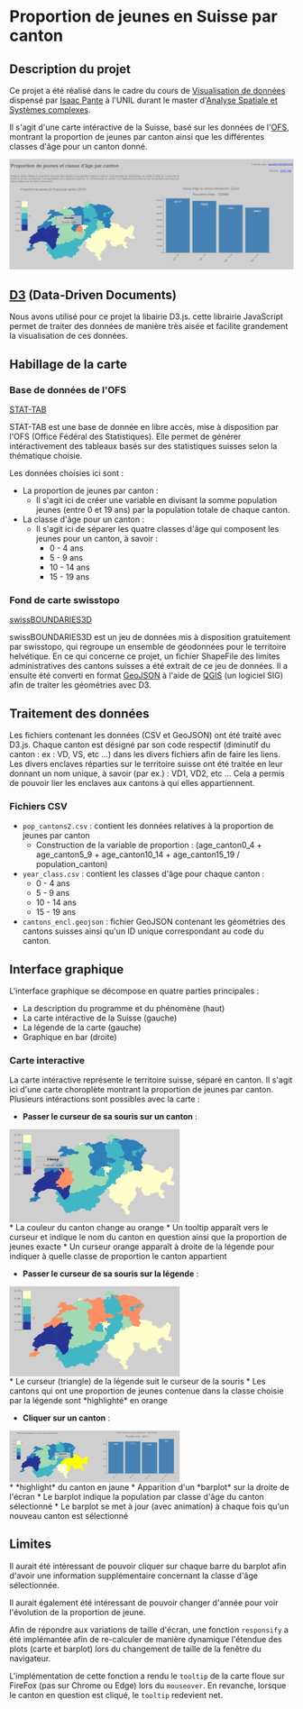# Proportion de jeunes en Suisse par canton

## Description du projet

Ce projet a été réalisé dans le cadre du cours de [Visualisation de données](https://github.com/ipante/ressources_visualisation_de_donnees) dispensé par [Isaac Pante](https://github.com/ipante) à l'UNIL durant le master d'[Analyse Spatiale et Systèmes complexes](https://www.unil.ch/mastergeographie/fr/home/menuinst/presentation-msc-geo/orientation-assc.html).

Il s'agit d'une carte intéractive de la Suisse, basé sur les données de l'[OFS](https://www.bfs.admin.ch/bfs/fr/home/services/recherche/stat-tab-donnees-interactives.html), montrant la proportion de jeunes par canton ainsi que les différentes classes d'âge pour un canton donné.

![](data/figs/interface.png)

## [D3](https://d3js.org/) (Data-Driven Documents)

Nous avons utilisé pour ce projet la libairie D3.js. cette librairie JavaScript permet de traiter des données de manière très aisée et facilite grandement la visualisation de ces données.

## Habillage de la carte

### Base de données de l'OFS

[STAT-TAB](https://www.pxweb.bfs.admin.ch/pxweb/fr/)

STAT-TAB est une base de donnée en libre accès, mise à disposition par l'OFS (Office Fédéral des Statistiques). Elle permet de générer intéractivement des tableaux basés sur des statistiques suisses selon la thématique choisie.

Les données choisies ici sont :

* La proportion de jeunes par canton :
    * Il s'agit ici de créer une variable en divisant la somme population jeunes (entre 0 et 19 ans) par la population totale de chaque canton.
* La classe d'âge pour un canton :
    * Il s'agit ici de séparer les quatre classes d'âge qui composent les jeunes pour un canton, à savoir :
        * 0 - 4 ans
        * 5 - 9 ans
        * 10 - 14 ans
        * 15 - 19 ans

### Fond de carte swisstopo

[swissBOUNDARIES3D](https://www.swisstopo.admin.ch/fr/geodata/landscape/boundaries3d.html)

swissBOUNDARIES3D est un jeu de données mis à disposition gratuitement par swisstopo, qui regroupe un ensemble de géodonnées pour le territoire helvétique. En ce qui concerne ce projet, un fichier ShapeFile des limites administratives des cantons suisses a été extrait de ce jeu de données. Il a ensuite été converti en format [GeoJSON](https://geojson.org/) à l'aide de [QGIS](https://www.qgis.org/fr/site/) (un logiciel SIG) afin de traiter les géométries avec D3.

## Traitement des données

Les fichiers contenant les données (CSV et GeoJSON) ont été traité avec D3.js.
Chaque canton est désigné par son code respectif (diminutif du canton : ex : VD, VS, etc ...) dans les divers fichiers afin de faire les liens. Les divers enclaves réparties sur le territoire suisse ont été traitée en leur donnant un nom unique, à savoir (par ex.) : VD1, VD2, etc ... Cela a permis de pouvoir lier les enclaves aux cantons à qui elles appartiennent.

### Fichiers CSV

* `pop_cantons2.csv` : contient les données relatives à la proportion de jeunes par canton
    * Construction de la variable de proportion : (age_canton0_4 + age_canton5_9 + age_canton10_14 + age_canton15_19 / population_canton)
* `year_class.csv` : contient les classes d'âge pour chaque canton :
    * 0 - 4 ans
    * 5 - 9 ans
    * 10 - 14 ans
    * 15 - 19 ans
* `cantons_encl.geojson` : fichier GeoJSON contenant les géométries des cantons suisses ainsi qu'un ID unique correspondant au code du canton.

## Interface graphique

L'interface graphique se décompose en quatre parties principales :

* La description du programme et du phénomène (haut)
* La carte intéractive de la Suisse (gauche)
* La légende de la carte (gauche)
* Graphique en bar (droite)

### Carte interactive

<style>
.center {
  display: block;
  margin-left: 0;
  height: auto;
}
</style>

La carte intéractive représente le territoire suisse, séparé en canton.
Il s'agit ici d'une carte choroplète montrant la proportion de jeunes par canton. Plusieurs intéractions sont possibles avec la carte :

* **Passer le curseur de sa souris sur un canton** :
<img src="data/figs/highlight.png" width="60%" class="center">
    * La couleur du canton change au orange
    * Un tooltip apparaît vers le curseur et indique le nom du canton en question ainsi que la proportion de jeunes exacte
    * Un curseur orange apparaît à droite de la légende pour indiquer à quelle classe de proportion le canton appartient

* **Passer le curseur de sa souris sur la légende** :
<img src="data/figs/legend.png" width="60%" class="center">
    * Le curseur (triangle) de la légende suit le curseur de la souris
    * Les cantons qui ont une proportion de jeunes contenue dans la classe choisie par la légende sont *highlighté* en orange

* **Cliquer sur un canton** :
<img src="data/figs/barplot.png" width="60%" class="center">
    * *highlight* du canton en jaune
    * Apparition d'un *barplot* sur la droite de l'écran
        * Le barplot indique la population par classe d'âge du canton sélectionné
    * Le barplot se met à jour (avec animation) à chaque fois qu'un nouveau canton est sélectionné

## Limites

Il aurait été intéressant de pouvoir cliquer sur chaque barre du barplot afin d'avoir une information supplémentaire concernant la classe d'âge sélectionnée.

Il aurait également été intéressant de pouvoir changer d'année pour voir l'évolution de la proportion de jeune.

Afin de répondre aux variations de taille d'écran, une fonction `responsify` a été implémantée afin de re-calculer de manière dynamique l'étendue des plots (carte et barplot) lors du changement de taille de la fenêtre du navigateur.

L'implémentation de cette fonction a rendu le `tooltip` de la carte floue sur FireFox (pas sur Chrome ou Edge) lors du `mouseover`. En revanche, lorsque le canton en question est cliqué, le `tooltip` redevient net. 

